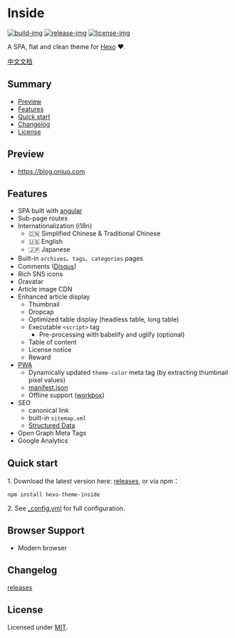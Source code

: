 # Inside

[![build-img]]() [![release-img]][releases] [![license-img]](LICENSE)

A SPA, flat and clean theme for [Hexo] ❤️.

[中文文档](README_zh-Hans.md)

## Summary

- [Preview](#preview)
- [Features](#features)
- [Quick start](#quick-start)
- [Changelog](#changelog)
- [License](#license)

## Preview

- https://blog.oniuo.com

## Features

- SPA built with [angular]
- Sub-page routes
- Internationalization (i18n)
  - :cn: Simplified Chinese & Traditional Chinese
  - :us: English
  - :jp: Japanese
- Built-in `archives`、`tags`、`categories` pages
- Comments ([Disqus])
- Rich SNS icons
- Gravatar
- Article image CDN
- Enhanced article display
  - Thumbnail
  - Dropcap
  - Optimized table display (headless table, long table)
  - Executable `<script>` tag
    - Pre-processing with babelify and uglify (optional)
  - Table of content
  - License notice
  - Reward
- [PWA]
  - Dynamically updated `theme-color` meta tag (by extracting thumbnail pixel values)
  - [manifest.json]
  - Offline support ([workbox])
- SEO
  - canonical link
  - built-in `sitemap.xml`
  - [Structured Data]
- Open Graph Meta Tags
- Google Analytics

## Quick start

1\. Download the latest version here: [releases], or via npm：

```bash
npm install hexo-theme-inside
```

2\. See [_config.yml](_config.yml) for full configuration.

## Browser Support

- Modern browser

## Changelog

[releases]

## License

Licensed under [MIT](LICENSE).

[build-img]: https://img.shields.io/travis-ci/elmorec/hexo-theme-inside.svg?longCache=true&style=flat-square
[release-img]: https://img.shields.io/github/release/elmorec/hexo-theme-inside.svg?longCache=true&style=flat-square
[license-img]: https://img.shields.io/github/license/elmorec/hexo-theme-inside.svg?longCache=true&style=flat-square

[angular]: https://angular.io
[hexo]: https://hexo.io/
[PWA]: https://developers.google.com/web/progressive-web-apps
[manifest.json]: https://developers.google.com/web/fundamentals/web-app-manifest/
[workbox]: https://developers.google.com/web/tools/workbox/
[Structured Data]: https://developers.google.com/search/docs/guides/intro-structured-data
[disqus]: https://disqus.com
[releases]: https://github.com/elmorec/hexo-theme-inside/releases
